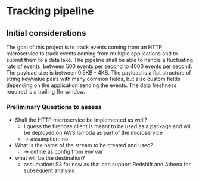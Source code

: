 # Tracking pipeline

## Initial considerations

The goal of this project is to track events coming from an HTTP microservice to track events coming from multiple applications and to submit them to a data lake.
The pipeline shall be able to handle a fluctuating rate of events, between 500 events per second to 4000 events per second.
The payload size is between 0.5KB - 4KB.
The payload is a flat structure of string key/value pairs with many common fields, but also custom fields depending on the application sending the events.
The data freshness required is a trailing 1hr window.
### Preliminary Questions to assess
* Shall the HTTP microservice be implemented as well? 
  * I guess the firehose client is meant to be used as a package and will be deployed on AWS lambda as part of the microservice
  * -> assumption: no
* What is the name of the stream to be created and used? 
  * -> define as config from env var
* what will be the destination?
  * assumption: S3 for now as that can support Redshift and Athena for subsequent analysis
